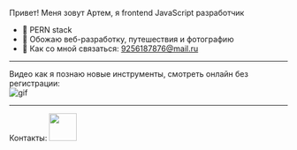 Привет! Меня зовут Артем, я frontend JavaScript разработчик
- 👻 PERN stack 
- 🧐 Обожаю веб-разработку, путешествия и фотографию
- 📩 Как со мной связаться: 9256187876@mail.ru
<hr>

Видео как я познаю новые инструменты, смотреть онлайн без регистрации: <br>
<img src="https://media.giphy.com/media/a34HjLEsKchWM/giphy.gif" alt="gif"/>

<hr>
Контакты:
<a href="https://t.me/tymphoto"><img src="https://png.monster/wp-content/uploads/2022/03/png.monster-258.png" width="50px" /></a>

<!--
**tymphoto/tymphoto** is a ✨ _special_ ✨ repository because its `README.md` (this file) appears on your GitHub profile.




